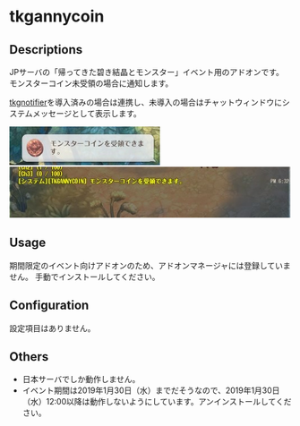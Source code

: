 # tkgannycoin

## Descriptions

JPサーバの「帰ってきた碧き結晶とモンスター」イベント用のアドオンです。
モンスターコイン未受領の場合に通知します。

[tkgnotifier](https://github.com/tokageel/tos/tree/master/addons/tkgnotifier)を導入済みの場合は連携し、未導入の場合はチャットウィンドウにシステムメッセージとして表示します。

![tkgannycoin1](./img/tkgannycoin_image1.jpg "イメージ1")
![tkgannycoin2](./img/tkgannycoin_image2.jpg "イメージ2")

## Usage

期間限定のイベント向けアドオンのため、アドオンマネージャには登録していません。
手動でインストールしてください。

## Configuration

設定項目はありません。

## Others

* 日本サーバでしか動作しません。
* イベント期間は2019年1月30日（水）までだそうなので、2019年1月30日（水）12:00以降は動作しないようにしています。アンインストールしてください。
